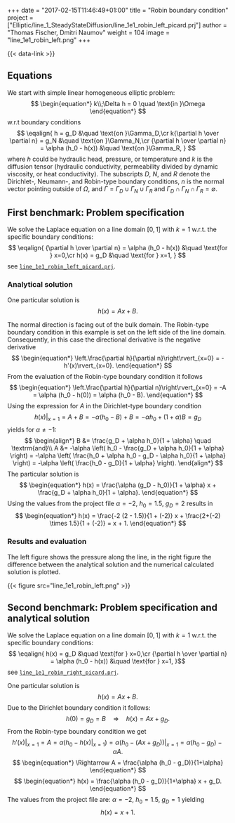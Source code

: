 +++
date = "2017-02-15T11:46:49+01:00"
title = "Robin boundary condition"
project = ["Elliptic/line_1_SteadyStateDiffusion/line_1e1_robin_left_picard.prj"]
author = "Thomas Fischer, Dmitri Naumov"
weight = 104
image = "line_1e1_robin_left.png"
+++

{{< data-link >}}

## Equations

We start with simple linear homogeneous elliptic problem:
$$
\begin{equation*}
k\\;\Delta h = 0 \quad \text{in }\Omega
\end{equation*}
$$
w.r.t boundary conditions
$$
\eqalign{
h = g_D &\quad \text{on }\Gamma_D,\cr
k{\partial h \over \partial n} = g_N &\quad \text{on }\Gamma_N,\cr
{\partial h \over \partial n} = \alpha (h_0 - h(x))  &\quad \text{on }\Gamma_R,
}
$$
where $h$ could be hydraulic head, pressure, or temperature and $k$ is
the diffusion tensor (hydraulic conductivity, permeability divided by dynamic
viscosity, or heat conductivity). The subscripts $D,$ $N,$ and $R$ denote the
Dirichlet-, Neumann-, and Robin-type boundary conditions, $n$ is the normal
vector pointing outside of $\Omega$, and $\Gamma = \Gamma_D \cup \Gamma_N \cup
\Gamma_R$ and $\Gamma_D \cap \Gamma_N \cap \Gamma_R = \emptyset$.

## First benchmark: Problem specification

We solve the Laplace equation on a line domain $[0, 1]$ with $k = 1$
w.r.t. the specific boundary conditions:
$$
\eqalign{
{\partial h \over \partial n} = \alpha (h_0 - h(x)) &\quad \text{for } x=0,\cr
h(x) = g_D &\quad \text{for } x=1,
}
$$
see
[`line_1e1_robin_left_picard.prj`](https://gitlab.opengeosys.org/ogs/ogs/-/tree/master/Tests/Data/Elliptic/line_1_SteadyStateDiffusion/line_1e1_robin_left_picard.prj).

### Analytical solution

One particular solution is
$$
\begin{equation*}
h(x) = A x + B.
\end{equation*}
$$

The normal direction is facing out of the bulk domain. The Robin-type boundary
condition in this example is set on the left side of the line domain.
Consequently, in this case the directional derivative is the negative derivative
$$
\begin{equation*}
\left.\frac{\partial h}{\partial n}\right\rvert_{x=0} = -h'(x)\rvert_{x=0}.
\end{equation*}
$$
From the evaluation of the Robin-type boundary condition it follows
$$
\begin{equation*}
\left.\frac{\partial h}{\partial n}\right\rvert_{x=0} = -A = \alpha (h_0 - h(0)) = \alpha (h_0 - B).
\end{equation*}
$$
Using the expression for $A$ in the Dirichlet-type boundary condition
$$
\begin{equation*}
h(x)\rvert_{x=1} = A + B = -\alpha (h_0 - B) + B = -\alpha h_0 + (1+\alpha) B = g_D
\end{equation*}
$$
yields for $\alpha \not= -1$:
$$
\begin{align*}
B &= \frac{g_D + \alpha h_0}{1 + \alpha} \quad \textrm{and}\\
A &= -\alpha \left( h_0 - \frac{g_D + \alpha h_0}{1 + \alpha} \right)
= -\alpha \left( \frac{h_0 + \alpha h_0 - g_D - \alpha h_0}{1 + \alpha} \right)
= -\alpha \left( \frac{h_0 - g_D}{1 + \alpha} \right).
\end{align*}
$$
The particular solution is
$$
\begin{equation*}
h(x) = \frac{\alpha (g_D - h_0)}{1 + \alpha} x + \frac{g_D + \alpha h_0}{1 + \alpha}.
\end{equation*}
$$
Using the values from the project file $\alpha = -2,$ $h_0 = 1.5$, $g_D = 2$
results in
$$
\begin{equation*}
h(x) = \frac{-2 (2 - 1.5)}{1 + (-2)} x + \frac{2+(-2) \times 1.5}{1 + (-2)}
    = x + 1.
\end{equation*}
$$

### Results and evaluation

The left figure shows the pressure along the line, in the right figure the
difference between the analytical solution and the numerical calculated solution
is plotted.

{{< figure src="line_1e1_robin_left.png" >}}

## Second benchmark: Problem specification and analytical solution

We solve the Laplace equation on a line domain $[0, 1]$ with $k = 1$
w.r.t. the specific boundary conditions:
$$
\eqalign{
h(x) = g_D &\quad \text{for } x=0,\cr
{\partial h \over \partial n} = \alpha (h_0 - h(x)) &\quad \text{for } x=1,
}$$
see
[`line_1e1_robin_right_picard.prj`](https://gitlab.opengeosys.org/ogs/ogs/-/tree/master/Tests/Data/Elliptic/line_1_SteadyStateDiffusion/line_1e1_robin_right_picard.prj).

One particular solution is
$$
\begin{equation*}
h(x) = A x + B.
\end{equation*}
$$
Due to the Dirichlet boundary condition it follows:
$$
\begin{equation*}
h(0) = g_D = B \quad \Rightarrow \quad h(x) = A x + g_D.
\end{equation*}
$$
From the Robin-type boundary condition we get
$$
\begin{equation*}
h'(x)\rvert_{x=1} = A = \alpha \left(h_0 - h(x)\rvert_{x=1} \right)
    = \alpha \left.\left(h_0 - (Ax+g_D)\right)\right\rvert_{x=1}
    = \alpha (h_0 - g_D) - \alpha A.
\end{equation*}
$$
$$
\begin{equation*}
\Rightarrow A = \frac{\alpha (h_0 - g_D)}{1+\alpha}
\end{equation*}
$$
$$
\begin{equation*}
h(x) = \frac{\alpha (h_0 - g_D)}{1+\alpha} x + g_D.
\end{equation*}
$$
The values from the project file are: $\alpha = -2,$ $h_0 = 1.5$, $g_D = 1$ yielding
$$
\begin{equation*}
h(x) = x + 1.
\end{equation*}
$$
